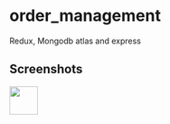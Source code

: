 # order_management
Redux, Mongodb atlas and express
## Screenshots
<img src="../../raw/jwilla/assets/Screenshot_0_1.png" height="50">